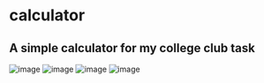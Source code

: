 # calculator

## A simple calculator for my college club task

![image](https://user-images.githubusercontent.com/99308084/173219389-2a4d2ddf-454b-45a1-9904-1aa2f871aaa3.png)
![image](https://user-images.githubusercontent.com/99308084/173219402-989cadcd-010c-4988-91d0-255070a144c1.png)
![image](https://user-images.githubusercontent.com/99308084/173219418-55cdfd01-c50a-4088-848e-fc0e16d76e32.png)
![image](https://user-images.githubusercontent.com/99308084/173219436-949e70c2-5093-43d8-8314-283a5e460702.png)
